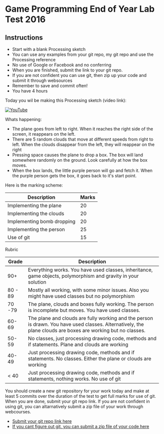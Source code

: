 # Game Programming End of Year Lab Test 2016

## Instructions
- Start with a blank Processing sketch
- You can use any examples from your git repo, my git repo and use the Processing reference
- No use of Google or Facebook and no conferring
- When you are finished, submit the link to your git repo.
- If you are not confident you can use git, then zip up your code and submit it through websources
- Remember to save and commit often!
- You have 4 hours

Today you wil be making this Processing sketch (video link):

[![YouTube](http://img.youtube.com/vi/dDDRhCHntU0/0.jpg)](https://www.youtube.com/watch?v=dDDRhCHntU0)

Whats happening:

- The plane goes from left to right. When it reaches the right side of the screen, it reappears on the left.
- There are 5 random clouds that move at different speeds from right to left. When the clouds disappear from the left, they will reappear on the right
- Pressing space causes the plane to drop a box. The box will land somewhere randomly on the ground. Look carefully at how the box moves.
- When the box lands, the little purple person will go and fetch it. When the purple person gets the box, it goes back to it's start point.

Here is the marking scheme:

| Description | Marks |
|-------------|-------|
| Implementing the plane | 20 |
| Implementing the clouds | 20 |
| Implementing bomb dropping | 20 |
| Implementing the person | 25 |
| Use of git | 15 |

Rubric

| Grade | Description |
|-------|-------------|
| 90+   | Everything works. You have used classes, inheritance, game objects, polymorphism  and gravity in your solution |
| 80 - 89 | Mostly all working, with some minor issues. Also you might have used classes but no polymorphism |
| 70 -79 | The plane, clouds and boxes fully working. The person is incomplete but moves. You have used classes. |
| 60-69 | The plane and clouds are fully working and the person is drawn. You have used classes. Alternatively, the plane clouds are boxes are working but no classes.
| 50-59 | No classes, just processing drawing code, methods and if statements. Plane and clouds are working
| 40-49 | Just processing drawing code, methods and if statements. No classes. Either the plane or clouds are working |
| < 40 | Just processing drawing code, methods and if statements, nothing works. No use of git |

You should create a new git repository for your work today and make at least 5 commits over the duration of the test to get full marks for use of git. When you are done, submit your git repo link. If you are not confident in using git, you can altarnatively submit a zip file of your work through webcourses.

- [Submit your git repo link here](https://docs.google.com/forms/d/1m7oIH1u7tkRS8lb2iEYmymxdhZNQQz3wd2bSd8w5E5k/viewform)
- [If you cant figure out git, you can submit a zip file of your code here](http://www.dit.ie/lttc/webcourseslogin/)
